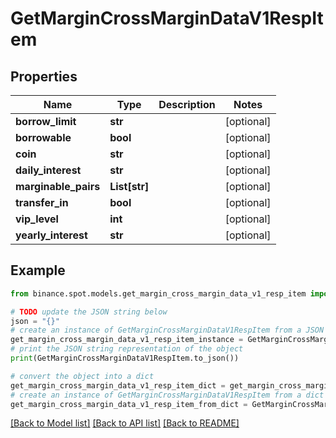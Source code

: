 # GetMarginCrossMarginDataV1RespItem


## Properties

Name | Type | Description | Notes
------------ | ------------- | ------------- | -------------
**borrow_limit** | **str** |  | [optional] 
**borrowable** | **bool** |  | [optional] 
**coin** | **str** |  | [optional] 
**daily_interest** | **str** |  | [optional] 
**marginable_pairs** | **List[str]** |  | [optional] 
**transfer_in** | **bool** |  | [optional] 
**vip_level** | **int** |  | [optional] 
**yearly_interest** | **str** |  | [optional] 

## Example

```python
from binance.spot.models.get_margin_cross_margin_data_v1_resp_item import GetMarginCrossMarginDataV1RespItem

# TODO update the JSON string below
json = "{}"
# create an instance of GetMarginCrossMarginDataV1RespItem from a JSON string
get_margin_cross_margin_data_v1_resp_item_instance = GetMarginCrossMarginDataV1RespItem.from_json(json)
# print the JSON string representation of the object
print(GetMarginCrossMarginDataV1RespItem.to_json())

# convert the object into a dict
get_margin_cross_margin_data_v1_resp_item_dict = get_margin_cross_margin_data_v1_resp_item_instance.to_dict()
# create an instance of GetMarginCrossMarginDataV1RespItem from a dict
get_margin_cross_margin_data_v1_resp_item_from_dict = GetMarginCrossMarginDataV1RespItem.from_dict(get_margin_cross_margin_data_v1_resp_item_dict)
```
[[Back to Model list]](../README.md#documentation-for-models) [[Back to API list]](../README.md#documentation-for-api-endpoints) [[Back to README]](../README.md)


